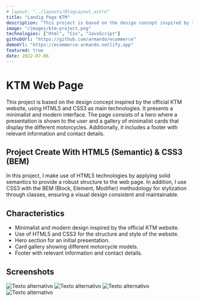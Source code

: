 ```yaml
---
# layout: "../layouts/BlogLayout.astro"
title: "Landig Page KTM"
description: "This project is based on the design concept inspired by the official KTM website, using HTML5 and CSS3 as main technologies. It presents a minimalist and modern interface. The page consists of a hero where a presentation is shown to the user and a gallery of minimalist cards that display the different motorcycles. Additionally, it includes a footer with relevant information and contact details."
image: "/images/ktm-project.png"
technologies: ["Html", "Css", "JavaScript"]
githubUrl: "https://github.com/armando/ecommerce"
demoUrl: "https://ecommerce-armando.netlify.app"
featured: true
date: 2022-07-06
---
```


# KTM Web Page

This project is based on the design concept inspired by the official KTM website, using HTML5 and CSS3 as main technologies. It presents a minimalist and modern interface. The page consists of a hero where a presentation is shown to the user and a gallery of minimalist cards that display the different motorcycles. Additionally, it includes a footer with relevant information and contact details.

## Project Create With HTML5 (Semantic) & CSS3 (BEM)

In this project, I make use of HTML5 technologies by applying solid semantics to provide a robust structure to the web page. In addition, I use CSS3 with the BEM (Block, Element, Modifier) methodology for stylization through classes, ensuring a visual design consistent and maintainable.

## Characteristics

* Minimalist and modern design inspired by the official KTM website.
* Use of HTML5 and CSS3 for the structure and style of the website.
* Hero section for an initial presentation.
* Card gallery showing different motorcycle models.
* Footer with relevant information and contact details.

## Screenshots

![Texto alternativo](https://raw.githubusercontent.com/Chencho34/ktm-web-page/main/images/ktm-cap-01.png)
![Texto alternativo](https://raw.githubusercontent.com/Chencho34/ktm-web-page/main/images/ktm-cap-02.png)
![Texto alternativo](https://raw.githubusercontent.com/Chencho34/ktm-web-page/main/images/ktm-cap-03.png)
![Texto alternativo](https://raw.githubusercontent.com/Chencho34/ktm-web-page/main/images/ktm-cap-04.png)
